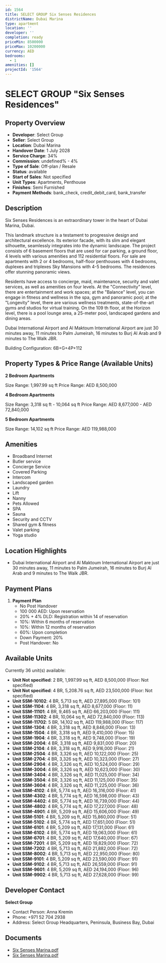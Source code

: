 ```yaml
---
id: 1564
title: SELECT GROUP Six Senses Residences
districtName: Dubai Marina
type: apartment
location: ''
developer: ''
completion: ready
priceMin: 8500000
priceMax: 10200000
currency: AED
bedrooms:
  - 1
amenities: []
projectId: '1564'
---
```


# SELECT GROUP "Six Senses Residences"

## Property Overview
- **Developer**: Select Group
- **Seller**: Select Group
- **Location**: Dubai Marina
- **Handover Date**: 1 July 2028
- **Service Charge**: 34%
- **Commission**: undefined% - 4%
- **Type of Sale**: Off-plan / Resale
- **Status**: available
- **Start of Sales**: Not specified
- **Unit Types**: Apartments, Penthouse
- **Finishes**: Semi Furnished
- **Payment Methods**: bank_check, credit_debit_card, bank_transfer

## Description
Six Senses Residences is an extraordinary tower in the heart of Dubai Marina, Dubai. 

This landmark structure is a testament to progressive design and architectural excellence. Its exterior facade, with its slim and elegant silhouette, seamlessly integrates into the dynamic landscape. The project consists of 6 basement floors that are used for car parking, a ground floor, 4 levels with various amenities and 112 residential floors. For sale are apartments with 2 or 4 bedrooms, half-floor penthouses with 4 bedrooms, duplexes and triplexes Sky Mansions with 4-5 bedrooms. The residences offer stunning panoramic views.

Residents have access to concierge, maid, maintenance, security and valet services, as well as amenities on four levels. At the "Connectivity" level, there are entertainment and work spaces; at the "Balance" level, you can engage in fitness and wellness in the spa, gym and panoramic pool; at the "Longevity" level, there are various wellness treatments, state-of-the-art gyms and studios for virtual training. On the 109 th floor, at the Horizon level, there is a pool lounge area, a 25-meter pool, landscaped gardens and dining areas. 

Dubai International Airport and Al Maktoum International Airport are just 30 minutes away, 11 minutes to Palm Jumeirah, 16 minutes to Burj Al Arab and 9 minutes to The Walk JBR.

Building Configuration: 6B+G+4P+112

## Property Types & Price Range (Available Units)
**2 Bedroom Apartments**

Size Range: 1,997.99 sq ft
Price Range: AED 8,500,000

**4 Bedroom Apartments**

Size Range: 3,318 sq ft - 10,064 sq ft
Price Range: AED 8,677,000 - AED 72,840,000

**5 Bedroom Apartments**

Size Range: 14,102 sq ft
Price Range: AED 119,988,000

## Amenities
- Broadband Internet
- Butler service
- Concierge Service
- Covered Parking
- Intercom
- Landscaped garden
- Laundry
- Lift
- Nanny
- Pets Allowed
- SPA
- Sauna
- Security and CCTV
- Shared gym & fitness
- Valet parking
- Yoga studio

## Location Highlights
- Dubai International Airport and Al Maktoum International Airport are just 30 minutes away, 11 minutes to Palm Jumeirah, 16 minutes to Burj Al Arab and 9 minutes to The Walk JBR.

## Payment Plans
1. **Payment Plan**
   - No Post Handover
   - 100 000 AED: Upon reservation
   - 20% + 4% DLD: Registration within 14 of reservation
   - 10%: Within 6 months of reservation
   - 10%: Within 12 months of reservation
   - 60%: Upon completion
   - Down Payment: 20%
   - Post Handover: No

## Available Units
Currently 36 unit(s) available:
- **Unit Not specified**: 2 BR, 1,997.99 sq ft, AED 8,500,000 (Floor: Not specified)
- **Unit Not specified**: 4 BR, 5,208.76 sq ft, AED 23,500,000 (Floor: Not specified)
- **Unit SSM-10102**: 4 BR, 5,713 sq ft, AED 27,895,000 (Floor: 101)
- **Unit SSM-1104**: 4 BR, 3,318 sq ft, AED 8,677,000 (Floor: 11)
- **Unit SSM-11101**: 4 BR, 9,465 sq ft, AED 66,203,000 (Floor: 111)
- **Unit SSM-11302**: 4 BR, 10,064 sq ft, AED 72,840,000 (Floor: 113)
- **Unit SSM-11702**: 5 BR, 14,102 sq ft, AED 119,988,000 (Floor: 117)
- **Unit SSM-1304**: 4 BR, 3,318 sq ft, AED 8,846,000 (Floor: 13)
- **Unit SSM-1504**: 4 BR, 3,318 sq ft, AED 9,410,000 (Floor: 15)
- **Unit SSM-1904**: 4 BR, 3,318 sq ft, AED 9,748,000 (Floor: 19)
- **Unit SSM-2004**: 4 BR, 3,318 sq ft, AED 9,831,000 (Floor: 20)
- **Unit SSM-2104**: 4 BR, 3,318 sq ft, AED 9,916,000 (Floor: 21)
- **Unit SSM-2504**: 4 BR, 3,326 sq ft, AED 10,122,000 (Floor: 25)
- **Unit SSM-2704**: 4 BR, 3,326 sq ft, AED 10,323,000 (Floor: 27)
- **Unit SSM-2904**: 4 BR, 3,326 sq ft, AED 10,524,000 (Floor: 29)
- **Unit SSM-3004**: 4 BR, 3,326 sq ft, AED 10,623,000 (Floor: 30)
- **Unit SSM-3404**: 4 BR, 3,326 sq ft, AED 11,025,000 (Floor: 34)
- **Unit SSM-3504**: 4 BR, 3,326 sq ft, AED 11,125,000 (Floor: 35)
- **Unit SSM-3604**: 4 BR, 3,326 sq ft, AED 11,225,000 (Floor: 36)
- **Unit SSM-4102**: 4 BR, 5,774 sq ft, AED 16,316,000 (Floor: 41)
- **Unit SSM-4302**: 4 BR, 5,774 sq ft, AED 16,598,000 (Floor: 43)
- **Unit SSM-4402**: 4 BR, 5,774 sq ft, AED 16,739,000 (Floor: 44)
- **Unit SSM-4802**: 4 BR, 5,774 sq ft, AED 17,227,000 (Floor: 48)
- **Unit SSM-4901**: 4 BR, 5,209 sq ft, AED 15,606,000 (Floor: 49)
- **Unit SSM-5101**: 4 BR, 5,209 sq ft, AED 15,860,000 (Floor: 51)
- **Unit SSM-5102**: 4 BR, 5,774 sq ft, AED 17,651,000 (Floor: 51)
- **Unit SSM-6101**: 4 BR, 5,209 sq ft, AED 17,131,000 (Floor: 61)
- **Unit SSM-6102**: 4 BR, 5,774 sq ft, AED 19,063,000 (Floor: 61)
- **Unit SSM-6701**: 4 BR, 5,209 sq ft, AED 17,640,000 (Floor: 67)
- **Unit SSM-7201**: 4 BR, 5,209 sq ft, AED 19,829,000 (Floor: 72)
- **Unit SSM-7202**: 4 BR, 5,713 sq ft, AED 21,882,000 (Floor: 72)
- **Unit SSM-8002**: 4 BR, 5,713 sq ft, AED 22,950,000 (Floor: 80)
- **Unit SSM-9101**: 4 BR, 5,209 sq ft, AED 23,590,000 (Floor: 91)
- **Unit SSM-9102**: 4 BR, 5,713 sq ft, AED 26,559,000 (Floor: 91)
- **Unit SSM-9601**: 4 BR, 5,209 sq ft, AED 24,194,000 (Floor: 96)
- **Unit SSM-9902**: 4 BR, 5,713 sq ft, AED 27,628,000 (Floor: 99)

## Developer Contact
**Select Group**
- Contact Person: Anna Kremin
- Phone: +971 52 704 2938
- Address: Select Group Headquarters, Peninsula, Business Bay, Dubai

## Documents
- [Six Senses Marina.pdf](https://cdn.geniemap.net/2024/04/25/W4WcaVcjI2ch1RWAr3TIe8YwZglv55OSlbp7rP2D.pdf)
- [Six Senses Marina.pdf](https://cdn.geniemap.net/2024/04/25/W4WcaVcjI2ch1RWAr3TIe8YwZglv55OSlbp7rP2D.pdf)
